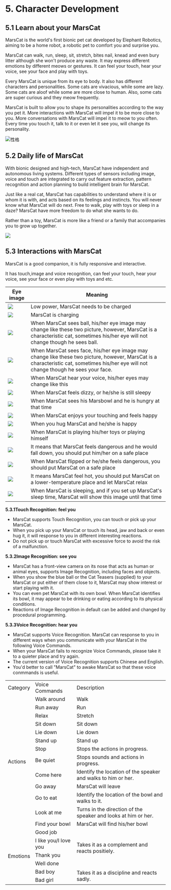 # 5. Character Development

## 5.1 Learn about your MarsCat

MarsCat is the world's first bionic pet cat developed by Elephant Robotics, aiming to be a home robot, a robotic pet to comfort you and surprise you.

MarsCat can walk, run, sleep, sit, stretch, bites nail, knead and even bury litter although she won't produce any waste. It may express different emotions by different meows or gestures. It can feel your touch, hear your voice, see your face and play with toys.

Every MarsCat is unique from its eye to body. It also has different characters and personalities. Some cats are vivacious, while some are lazy. Some cats are aloof while some are more close to human. Also, some cats are super curious and they meow frequently.

MarsCat is built to allow you to shape its personalities according to the way you pet it. More interactions with MarsCat will impel it to be more close to you. More conversations with MarsCat will impel it to meow to you often. Every time you touch it, talk to it or even let it see you, will change its personality.

![性格](..\image\MarsCat_demo\1619491502181.png)

## 5.2 Daily life of MarsCat

With bionic designed and high-tech, MarsCat have independent and autonomous living systems. Different types of sensors including image, voice and touch are integrated to carry out feature extraction, pattern recognition and action planning to build intelligent brain for MarsCat.

Just like a real cat, MarsCat has capabilities to understand where it is or whom it is with, and acts based on its feelings and instincts. You will never know what MarsCat will do next. Free to walk, play with toys or sleep in a daze? MarsCat have more freedom to do what she wants to do.

Rather than a toy, MarsCat is more like a friend or a family that accompanies you to grow up together.

![](..\image\MarsCat_demo\1619491521668.png)

## 5.3 Interactions with MarsCat

MarsCat is a good companion, it is fully responsive and interactive.

It has touch,image and voice recognition, can feel your touch, hear your voice, see your face or even play with toys and etc.

| Eye image                                          | Meaning                                                                                                                                                                                |
| -------------------------------------------------- | -------------------------------------------------------------------------------------------------------------------------------------------------------------------------------------- |
| ![](image/5-Character-Development/1622702403880.png) | Low power, MarsCat needs to be charged                                                                                                                                                 |
| ![](image/5-Character-Development/1622702428777.png) | MarsCat is charging                                                                                                                                                                    |
| ![](image/5-Character-Development/1622702445204.png) | When MarsCat sees ball, his/her eye image may change like these two picture, however, MarsCat is a characteristic cat, sometimes his/her eye will not change though he sees ball.      |
| ![](image/5-Character-Development/1622702455430.png) | When MarsCat sees face, his/her eye image may change like these two picture, however, MarsCat is a characteristic cat, sometimes his/her eye will not change though he sees your face. |
| ![](image/5-Character-Development/1622702474175.png) | When MarsCat hear your voice, his/her eyes may change like this                                                                                                                        |
| ![](image/5-Character-Development/1622702483614.png) | When MarsCat feels dizzy, or he/she is still sleepy                                                                                                                                    |
| ![](image/5-Character-Development/1622702499077.png) | When MarsCat sees his Marsbowl and he is hungry at that time                                                                                                                           |
| ![](image/5-Character-Development/1622702514328.png) | When MarsCat enjoys your touching and feels happy                                                                                                                                      |
| ![](image/5-Character-Development/1622702528668.png) | When you hug MarsCat and he/she is happy                                                                                                                                               |
| ![](image/5-Character-Development/1622702541862.png) | When MarsCat is playing his/her toys or playing himself                                                                                                                                |
| ![](image/5-Character-Development/1622702561618.png) | It means that MarsCat feels dangerous and he would fall down, you should put him/her on a safe place                                                                                   |
| ![](image/5-Character-Development/1622702570989.png) | When MarsCat flipped or he/she feels dangerous, you should put MarsCat on a safe place                                                                                                 |
| ![](image/5-Character-Development/1622702583299.png) | It means MarsCat feel hot, you should put MarsCat on a lower-temperature place and let MarsCat relax                                                                                   |
| ![](image/5-Character-Development/1622702598335.png) | When MarsCat is sleeping, and if you set up MarsCat's sleep time, MarsCat will show this image until that time                                                                         |

**5.3.1Touch Recognition: feel you**

- MarsCat supports Touch Recognition, you can touch or pick up your MarsCat.
- When you pick up your MarsCat or touch its head, jaw and back or even hug it, it will response to you in different interesting reactions.
- Do not pick up or touch MarsCat with excessive force to avoid the risk of a malfunction.

**5.3.2Image Recognition: see you**

- MarsCat has a front-view camera on its nose that acts as human or animal eyes, supports Image Recognition, including faces and objects.
- When you show the blue ball or the Cat Teasers (supplied) to your MarsCat or put either of them close to it, MarsCat may show interest or start playing with it.
- You can even pet MarsCat with its own bowl. When MarsCat identifies its bowl, it may appear to be drinking or eating according to its physical conditions.
- Reactions of Image Recognition in default can be added and changed by procedural programming.

**5.3.3Voice Recognition: hear you**

- MarsCat supports Voice Recognition. MarsCat can response to you in different ways when you communicate with your MarsCat in the following Voice Commands.
- When your MarsCat fails to recognize Voice Commands, please take it to a quieter place and try again.
- The current version of Voice Recognition supports Chinese and English.
- You'd better to call "MarsCat" to awake MarsCat so that these voice conmmands is useful.



<table>
<tr>
	<td>Category</td>
	<td>Voice Commands</td>
	<td>Description</td>
</tr>
<tr>
	<td rowspan="13">Actions</td>
	<td>Walk around</td>
	<td>Walk</td>
</tr>
<tr>
	<td>Run away</td>
	<td>Run</td>
</tr>
<tr>
	<td>Relax</td>
	<td>Stretch</td>
</tr>
<tr>
	<td>Sit down</td>
	<td>Sit down</td>
</tr>
<tr>
	<td>Lie down</td>
	<td>Lie down</td>
</tr>
<tr>
	<td>Stand up</td>
	<td>Stand up</td>
</tr>
<tr>
	<td>Stop</td>
	<td>Stops the actions in progress.</td>
</tr>
<tr>
	<td>Be quiet</td>
	<td>Stops sounds and actions in progress.</td>
</tr>
<tr>
	<td>Come here</td>
	<td>Identify the location of the speaker and walks to him or her.</td>
</tr>
<tr>
	<td>Go away</td>
	<td>MarsCat will leave</td>
</tr>
<tr>
	<td>Go to eat</td>
	<td>Identify the location of the bowl and walks to it.</td>
</tr>
<tr>
	<td>Look at me</td>
	<td>Turns in the direction of the speaker and looks at him or her.</td>
</tr>
<tr>
	<td>Find your bowl</td>
	<td>MarsCat will find his/her bowl</td>
</tr>
<tr>
	<td rowspan="6">Emotions</td>
	<td>Good job</td>
	<td rowspan="4">Takes it as a complement and reacts positiely.</td>
</tr>
<tr>
	<td>I like you/I love you</td>
</tr>
<tr>
	<td>Thank you</td>
</tr>
<tr>
	<td>Well done</td>
</tr>
<tr>
	<td>Bad boy</td>
	<td rowspan="2">Takes it as a discipline and reacts sadly.</td>
</tr>
<tr>
	<td>Bad girl</td>
</tr>
</table>


